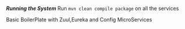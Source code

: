 *****Running the System*****
Run ```mvn clean compile package``` on all the services

Basic BoilerPlate with Zuul,Eureka and Config MicroServices 